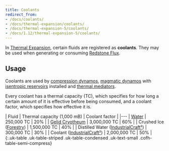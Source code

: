 ```yaml
---
title: Coolants
redirect_from:
- /docs/coolants/
- /docs/thermal-expansion/coolants/
- /docs/thermal-expansion-5/coolants/
- /docs/1.12/thermal-expansion-5/coolants/
---
```


In [Thermal Expansion](/docs/1.12/thermal-expansion/), certain fluids are registered
as **coolants**. They may be used when generating or consuming [Redstone
Flux](/docs/redstone-flux/).


Usage
-----

Coolants are used by [compression dynamos](/docs/1.12/thermal-expansion/compression-dynamo/), [magmatic
dynamos](/docs/1.12/thermal-expansion/magmatic-dynamo/) with [isentropic
reservoirs](/docs/1.12/thermal-expansion/augment-isentropic-reservoir/) installed and [thermal
mediators](/docs/1.12/thermal-expansion/thermal-mediator/).

Every coolant has a thermal capacity (TC), which specifies for how long a
certain amount of it is effective before being consumed, and a coolant factor,
which specifies how effective it is.

| Fluid | Thermal capacity (1,000 mB) | Coolant factor |
|---
| [Water](https://minecraft.gamepedia.com/Water) | 250,000 TC | 20% |
| [Gelid Cryotheum](/docs/1.12/thermal-foundation/gelid-cryotheum/) | 3,000,000 TC | 60% |
| Crushed Ice ([Forestry](https://forestryforminecraft.info/)) | 1,500,000 TC | 40% |
| Distilled Water ([IndustrialCraft²](https://www.industrial-craft.net/)) | 300,000 TC | 30% |
| Coolant ([IndustrialCraft²](https://www.industrial-craft.net/)) | 2,000,000 TC | 50% |
{:.uk-table .uk-table-striped .uk-table-condensed .uk-text-small .cofh-table-semi-compress}

